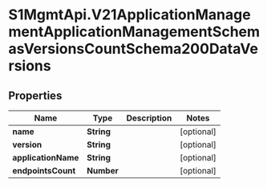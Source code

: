 # S1MgmtApi.V21ApplicationManagementApplicationManagementSchemasVersionsCountSchema200DataVersions

## Properties
Name | Type | Description | Notes
------------ | ------------- | ------------- | -------------
**name** | **String** |  | [optional] 
**version** | **String** |  | [optional] 
**applicationName** | **String** |  | [optional] 
**endpointsCount** | **Number** |  | [optional] 


